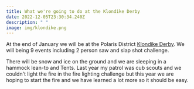 ```yaml
---
title: What we're going to do at the Klondike Derby
date: 2022-12-05T23:30:34.240Z
description: " "
image: img/klondike.png
---
```

At the end of January we will be at the Polaris District [Klondike Derby](https://www.wnyscouting.org/document/po-klondike-guide-2023/210445). We will being 9 events including 2 person saw and slap shot challenge.

There will be snow and ice on the ground and we are sleeping in a hammock lean-to and Tents. Last year my patrol was cub scouts and we couldn't light the fire in the fire lighting challenge but this year we are hoping to start the fire and we have learned a lot more so it should be easy.